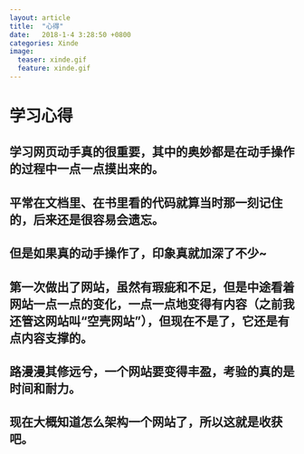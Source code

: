 ```yaml
---
layout: article
title:  "心得"
date:   2018-1-4 3:28:50 +0800
categories: Xinde
image:
  teaser: xinde.gif
  feature: xinde.gif
---
```



 # 学习心得

 ## 学习网页动手真的很重要，其中的奥妙都是在动手操作的过程中一点一点摸出来的。
 ## 平常在文档里、在书里看的代码就算当时那一刻记住的，后来还是很容易会遗忘。
 ## 但是如果真的动手操作了，印象真就加深了不少~
 ## 第一次做出了网站，虽然有瑕疵和不足，但是中途看着网站一点一点的变化，一点一点地变得有内容（之前我还管这网站叫“空壳网站”），但现在不是了，它还是有点内容支撑的。
 ## 路漫漫其修远兮，一个网站要变得丰盈，考验的真的是时间和耐力。
 ## 现在大概知道怎么架构一个网站了，所以这就是收获吧。


